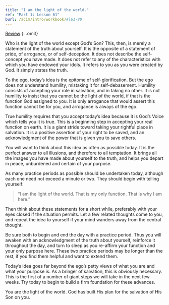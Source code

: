 ```yaml
---
title: "I am the light of the world."
ref: "Part 1: Lesson 61"
burl: /acim/intro/workbook/#l61-80
---
```


<a class="hide-review" href="/acim/workbook/l081/#l061">Review</a>
{: .omit}

Who is the light of the world except God’s Son? This, then, is merely a
statement of the truth about yourself. It is the opposite of a statement
of pride, of arrogance, or of self-deception. It does not describe the
self-concept you have made. It does not refer to any of the
characteristics with which you have endowed your idols. It refers to you
as you were created by God. It simply states the truth.

To the ego, today’s idea is the epitome of self-glorification. But the
ego does not understand humility, mistaking it for self-debasement.
Humility consists of accepting your role in salvation, and in taking no
other. It is not humility to insist that you cannot be the light of the
world, if that is the function God assigned to you. It is only arrogance
that would assert this function cannot be for you, and arrogance is
always of the ego.

True humility requires that you accept today’s idea because it is God’s
Voice which tells you it is true. This is a beginning step in accepting
your real function on earth. It is a giant stride toward taking your
rightful place in salvation. It is a positive assertion of your right to
be saved, and an acknowledgment of the power that is given you to save
others.

You will want to think about this idea as often as possible today. It is
the perfect answer to all illusions, and therefore to all temptation. It
brings all the images you have made about yourself to the truth, and
helps you depart in peace, unburdened and certain of your purpose.

As many practice periods as possible should be undertaken today,
although each one need not exceed a minute or two. They should begin
with telling yourself:

> “I am the light of the world. That is my only function. That is why I
> am here.”

Then think about these statements for a short while, preferably with
your eyes closed if the situation permits. Let a few related thoughts
come to you, and repeat the idea to yourself if your mind wanders
away from the central thought.

Be sure both to begin and end the day with a practice period. Thus you
will awaken with an acknowledgment of the truth about yourself,
reinforce it throughout the day, and turn to sleep as you re-affirm your
function and your only purpose here. These two practice periods may be
longer than the rest, if you find them helpful and want to extend them.

Today’s idea goes far beyond the ego’s petty views of what you are and
what your purpose is. As a bringer of salvation, this is obviously
necessary. This is the first of a number of giant steps we will take in
the next few weeks. Try today to begin to build a firm foundation for
these advances.

You are the light of the world. God has built His plan for the salvation
of His Son on you.

